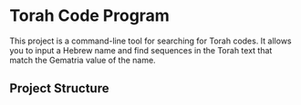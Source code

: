 # Torah Code Program

This project is a command-line tool for searching for Torah codes. It allows you to input a Hebrew name and find sequences in the Torah text that match the Gematria value of the name.

## Project Structure

